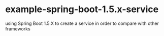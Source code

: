 # example-spring-boot-1.5.x-service
using Spring Boot 1.5.X to create a service in order to compare with other frameworks
